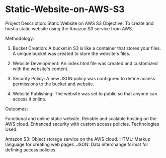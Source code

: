 # Static-Website-on-AWS-S3
Project Description: Static Website on AWS S3
Objective: To create and host a static website using the Amazon S3 service from AWS.

Methodology:

1. Bucket Creation: A bucket in S3 is like a container that stores your files. A unique bucket was created to store the website's files.

2. Website Development: An index.html file was created and customized with the website's content.

3. Security Policy: A new JSON policy was configured to define access permissions to the bucket and website.

4. Website Publishing: The website was set to public so that anyone can access it online.

Outcomes:

Functional and online static website.
Reliable and scalable hosting on the AWS cloud.
Enhanced security with custom access policies.
Technologies Used:

Amazon S3: Object storage service on the AWS cloud.
HTML: Markup language for creating web pages.
JSON: Data interchange format for defining access policies.
